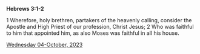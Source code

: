 **Hebrews 3:1-2**

1 Wherefore, holy brethren, partakers of the heavenly calling, consider the Apostle and High Priest of our profession, Christ Jesus; 2 Who was faithful to him that appointed him, as also Moses was faithful in all his house.

[Wednesday 04-October, 2023](https://getbible.net/kjv/Hebrews/3/1-2)
